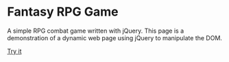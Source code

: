 # Fantasy RPG Game

A simple RPG combat game written with jQuery.  This page is a demonstration of a dynamic web page using jQuery to manipulate the DOM.

[Try it](http://bmccutchanjr.github.io/Fantasy-RPG/)
